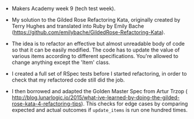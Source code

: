 * Makers Academy week 9 (tech test week).

* My solution to the Gilded Rose Refactoring Kata, originally created by Terry Hughes and translated into Ruby by Emily Bache (https://github.com/emilybache/GildedRose-Refactoring-Kata).   

* The idea is to refactor an effective but almost unreadable body of code so that it can be easily modified.  The code has to update the value of various items according to different specifications.  You're allowed to change anything except the 'Item' class.  

* I created a full set of RSpec tests before I started refactoring, in order to check that my refactored code still did the job.  

* I then borrowed and adapted the Golden Master Spec from Artur Trzop ( http://blog.lunarlogic.io/2015/what-ive-learned-by-doing-the-gilded-rose-kata-4-refactoring-tips).  This checks for edge cases by comparing expected and actual outcomes if `update_items` is run one hundred times.
